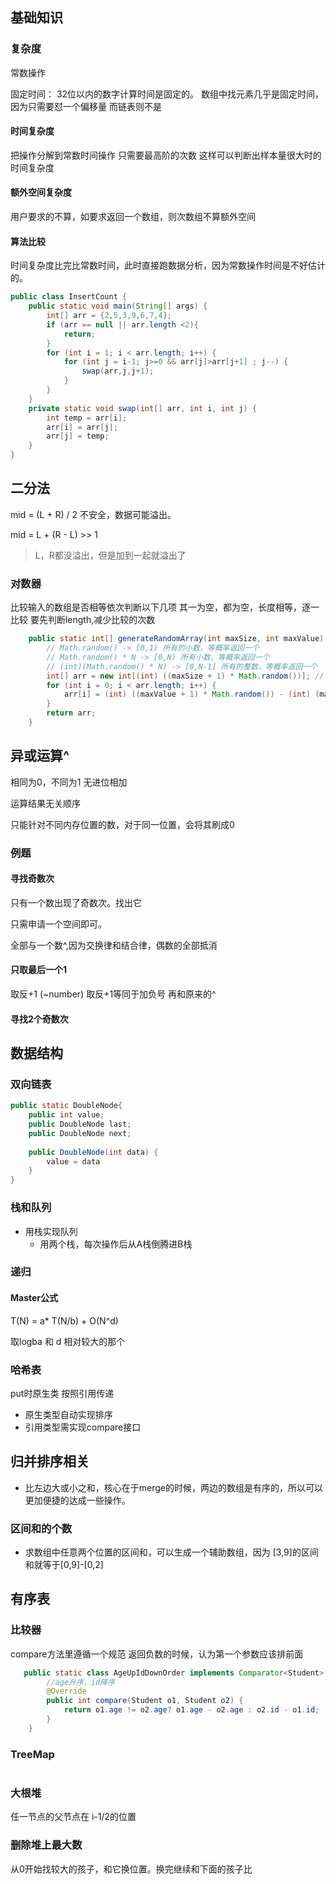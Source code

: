 ## 基础知识

### 复杂度

常数操作

固定时间：
32位以内的数字计算时间是固定的。
数组中找元素几乎是固定时间，因为只需要怼一个偏移量
而链表则不是

#### **时间复杂度**

把操作分解到常数时间操作
只需要最高阶的次数
这样可以判断出样本量很大时的时间复杂度



#### **额外空间复杂度**

用户要求的不算，如要求返回一个数组，则次数组不算额外空间



#### 算法比较

时间复杂度比完比常数时间，此时直接跑数据分析，因为常数操作时间是不好估计的。



```java
public class InsertCount {
    public static void main(String[] args) {
        int[] arr = {2,5,3,9,6,7,4};
        if (arr == null || arr.length <2){
            return;
        }
        for (int i = 1; i < arr.length; i++) {
            for (int j = i-1; j>=0 && arr[j]>arr[j+1] ; j--) {
                swap(arr,j,j+1);
            }
        }
    }
    private static void swap(int[] arr, int i, int j) {
        int temp = arr[i];
        arr[i] = arr[j];
        arr[j] = temp;
    }
}
```



## 二分法

mid = (L + R) / 2 不安全，数据可能溢出。

mid = L + (R - L) >> 1

> L，R都没溢出，但是加到一起就溢出了





### 对数器

比较输入的数组是否相等依次判断以下几项
其一为空，都为空，长度相等，逐一比较
要先判断length,减少比较的次数

~~~java
	public static int[] generateRandomArray(int maxSize, int maxValue) {
		// Math.random() -> [0,1) 所有的小数，等概率返回一个
		// Math.random() * N -> [0,N) 所有小数，等概率返回一个
		// (int)(Math.random() * N) -> [0,N-1] 所有的整数，等概率返回一个
		int[] arr = new int[(int) ((maxSize + 1) * Math.random())]; // 长度随机
		for (int i = 0; i < arr.length; i++) {
			arr[i] = (int) ((maxValue + 1) * Math.random()) - (int) (maxValue * Math.random());
		}
		return arr;
	}
~~~





## 异或运算^

相同为0，不同为1
无进位相加

运算结果无关顺序

只能针对不同内存位置的数，对于同一位置，会将其刷成0

### 例题

#### 寻找奇数次

只有一个数出现了奇数次。找出它

只需申请一个空间即可。

全部与一个数^,因为交换律和结合律，偶数的全部抵消

#### 只取最后一个1

取反+1  (~number)    取反+1等同于加负号
再和原来的^

#### 寻找2个奇数次



## 数据结构

### 双向链表

~~~java
public static DoubleNode{
    public int value;
    public DoubleNode last;
    public DoubleNode next;
    
    public DoubleNode(int data) {
        value = data
    }
}
~~~

### 栈和队列

* 用栈实现队列
  * 用两个栈，每次操作后从A栈倒腾进B栈

### 递归

#### Master公式

T(N) = a* T(N/b) + O(N^d)

取logba 和 d 相对较大的那个



### 哈希表

put时原生类  按照引用传递

* 原生类型自动实现排序
* 引用类型需实现compare接口

## 归并排序相关

* 比左边大或小之和，核心在于merge的时候，两边的数组是有序的，所以可以更加便捷的达成一些操作。

### 区间和的个数

* 求数组中任意两个位置的区间和，可以生成一个辅助数组，因为 [3,9]的区间和就等于[0,9]-[0,2]



## 有序表



### 比较器

compare方法里遵循一个规范
返回负数的时候，认为第一个参数应该排前面 

~~~java
   public static class AgeUpIdDownOrder implements Comparator<Student> {
        //age升序，id降序
        @Override
        public int compare(Student o1, Student o2) {
            return o1.age != o2.age? o1.age - o2.age : o2.id - o1.id;
        }
    }
~~~

### TreeMap

~~~java

~~~

### 大根堆

任一节点的父节点在 i-1/2的位置

### 删除堆上最大数

从0开始找较大的孩子，和它换位置。换完继续和下面的孩子比



